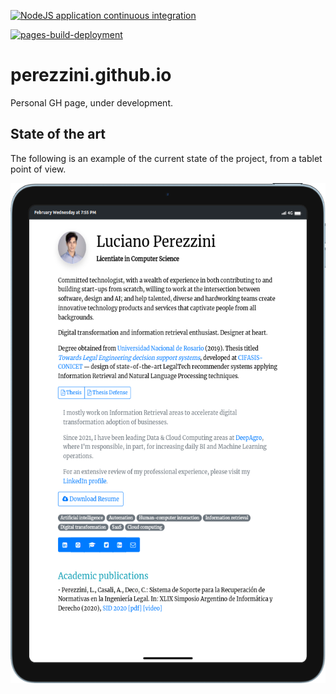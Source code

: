 [![NodeJS application continuous integration](https://github.com/perezzini/perezzini.github.io/actions/workflows/ci.yml/badge.svg)](https://github.com/perezzini/perezzini.github.io/actions/workflows/ci.yml)

[![pages-build-deployment](https://github.com/perezzini/perezzini.github.io/actions/workflows/pages/pages-build-deployment/badge.svg)](https://github.com/perezzini/perezzini.github.io/actions/workflows/pages/pages-build-deployment)

# perezzini.github.io

Personal GH page, under development.

## State of the art

The following is an example of the current state of the project, from a tablet point of view.

<img src="res/tablet-resume.png" height="800"/>
